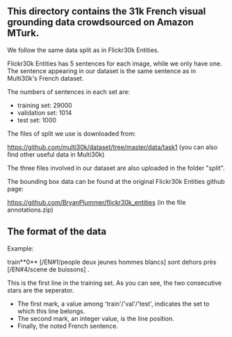 ## This directory contains the 31k French visual grounding data crowdsourced on Amazon MTurk.

We follow the same data split as in Flickr30k Entities.

Flickr30k Entities has 5 sentences for each image, while we only have one. The sentence appearing in our dataset is the same sentence as in Multi30k's French dataset. 

The numbers of sentences in each set are:
  * training set: 29000
  * validation set: 1014 
  * test set: 1000

The files of split we use is downloaded from:

https://github.com/multi30k/dataset/tree/master/data/task1  (you can also find other useful data in Multi30k)

The three files involved in our dataset are also uploaded in the folder "split". 

The bounding box data can be found at the original Flickr30k Entities github page:

https://github.com/BryanPlummer/flickr30k_entities  (in the file annotations.zip)

## The format of the data

Example:

train\*\*0\*\* [/EN#1/people deux jeunes hommes blancs] sont dehors près [/EN#4/scene de buissons] .

This is the first line in the training set. As you can see, the two consecutive stars are the seperator. 
  * The first mark, a value among 'train'/'val'/'test', indicates the set to which this line belongs.  
  * The second mark, an integer value, is the line position.
  * Finally, the noted French sentence. 
